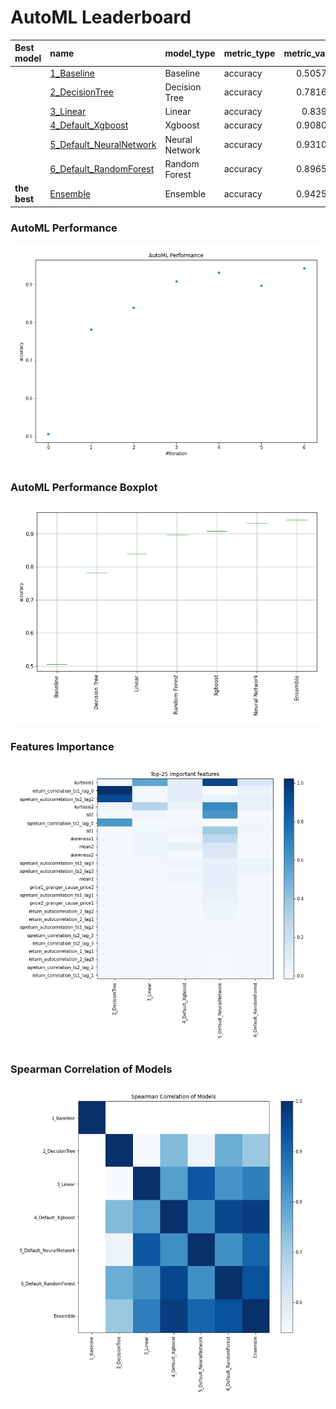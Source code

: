 # AutoML Leaderboard

| Best model   | name                                                         | model_type     | metric_type   |   metric_value |   train_time |
|:-------------|:-------------------------------------------------------------|:---------------|:--------------|---------------:|-------------:|
|              | [1_Baseline](1_Baseline/README.md)                           | Baseline       | accuracy      |       0.505747 |        10.95 |
|              | [2_DecisionTree](2_DecisionTree/README.md)                   | Decision Tree  | accuracy      |       0.781609 |        15.33 |
|              | [3_Linear](3_Linear/README.md)                               | Linear         | accuracy      |       0.83908  |        14.16 |
|              | [4_Default_Xgboost](4_Default_Xgboost/README.md)             | Xgboost        | accuracy      |       0.908046 |        15.36 |
|              | [5_Default_NeuralNetwork](5_Default_NeuralNetwork/README.md) | Neural Network | accuracy      |       0.931034 |        13.14 |
|              | [6_Default_RandomForest](6_Default_RandomForest/README.md)   | Random Forest  | accuracy      |       0.896552 |        18.1  |
| **the best** | [Ensemble](Ensemble/README.md)                               | Ensemble       | accuracy      |       0.942529 |         0.33 |

### AutoML Performance
![AutoML Performance](ldb_performance.png)

### AutoML Performance Boxplot
![AutoML Performance Boxplot](ldb_performance_boxplot.png)

### Features Importance
![features importance across models](features_heatmap.png)



### Spearman Correlation of Models
![models spearman correlation](correlation_heatmap.png)

